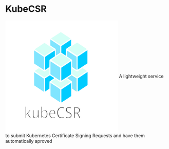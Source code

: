 # KubeCSR
<img src="https://github.com/tonedefdev/kubecsr/blob/dev/img/kubecsr_logo.svg" align="center" width="350" height="350">
A lightweight service to submit Kubernetes Certificate Signing Requests and have them automatically aproved
